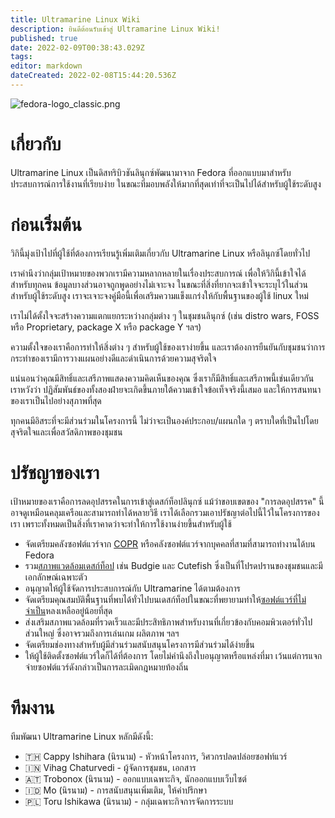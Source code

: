 ```yaml
---
title: Ultramarine Linux Wiki
description: ยินดีต้อนรับเข้าสู่ Ultramarine Linux Wiki!
published: true
date: 2022-02-09T00:38:43.029Z
tags: 
editor: markdown
dateCreated: 2022-02-08T15:44:20.536Z
---
```


![fedora-logo_classic.png](https://gitlab.ultramarine-linux.org/design/logos/-/raw/lapis/pixmaps/fedora-logo_classic.png)

# เกี่ยวกับ

Ultramarine Linux เป็นดิสทริบิวชันลินุกซ์พัฒนามาจาก Fedora ที่ออกแบบมาสำหรับประสบการณ์การใช้งานที่เรียบง่าย ในขณะที่มอบพลังให้มากที่สุดเท่าที่จะเป็นไปได้สำหรับผู้ใช้ระดับสูง

# ก่อนเริ่มต้น

วิกินี้มุ่งเป้าไปที่ผู้ใช้ที่ต้องการเรียนรู้เพิ่มเติมเกี่ยวกับ Ultramarine Linux หรือลินุกซ์โดยทั่วไป

เราคำนึงว่ากลุ่มเป้าหมายของพวกเรามีความหลากหลายในเรื่องประสบการณ์ เพื่อให้วิกินี้เข้าใจได้สำหรับทุกคน ข้อมูลบางส่วนอาจถูกพูดอย่างไม่เจาะจง ในขณะที่สิ่งที่ยากจะเข้าใจจะระบุไว้ในส่วนสำหรับผู้ใช้ระดับสูง เราจะเจาะจงคู่มือนี้เพื่อเสริมความแข็งแกร่งให้กับพื้นฐานของผู้ใช้ linux ใหม่

เราไม่ได้ตั้งใจจะสร้างความแตกแยกระหว่างกลุ่มต่าง ๆ ในชุมชนลินุกซ์ (เช่น distro wars, FOSS หรือ Proprietary, package X หรือ package Y ฯลฯ)

ความตั้งใจของเราคือการทำให้สิ่งต่าง ๆ สำหรับผู้ใช้ของเราง่ายขึ้น และเราต้องการยืนยันกับชุมชนว่าการกระทำของเรามีการวางแผนอย่างดีและดำเนินการด้วยความสุจริตใจ

แน่นอนว่าคุณมีสิทธิ์และเสรีภาพแสดงความคิดเห็นของคุณ ซึ่งเราก็มีสิทธิ์และเสรีภาพนี้เช่นเดียวกัน เราหวังว่า
ปฏิสัมพันธ์ของทั้งสองฝ่ายจะเกิดขึ้นภายใต้ความเข้าใจข้อเท็จจริงนี้เสมอ และให้การสนทนาของเราเป็นไปอย่างสุภาพที่สุด

ทุกคนมีอิสระที่จะมีส่วนร่วมในโครงการนี้ ไม่ว่าจะเป็นองค์ประกอบ/แผนกใด ๆ ตราบใดที่เป็นไปโดยสุจริตใจและเพื่อสวัสดิภาพของชุมชน

# ปรัชญาของเรา

เป้าหมายของเราคือการลดอุปสรรคในการเข้าสู่เดสก์ท็อปลินุกซ์ แม้ว่าขอบเขตของ "การลดอุปสรรค" นี้อาจดูเหมือนคลุมเครือและสามารถทำได้หลายวิธี เราได้เลือกรวมเอาปรัชญาต่อไปนี้ไว้ในโครงการของเรา เพราะทั้งหมดเป็นสิ่งที่เราคาดว่าจะทำให้การใช้งานง่ายขึ้นสำหรับผู้ใช้

- จัดเตรียมคลังซอฟต์แวร์จาก [COPR](https://copr.fedorainfracloud.org/) หรือคลังซอฟต์แวร์จากบุคคลที่สามที่สามารถทำงานได้บน Fedora
- รวม[สภาพแวดล้อมเดสก์ท็อป](https://itsfoss.com/what-is-desktop-environment/) เช่น Budgie และ Cutefish ซึ่งเป็นที่โปรดปรานของชุมชนและมีเอกลักษณ์เฉพาะตัว
- อนุญาตให้ผู้ใช้จัดการประสบการณ์กับ Ultramarine ได้ตามต้องการ
- จัดเตรียมคุณสมบัติพื้นฐานที่พบได้ทั่วไปบนเดสก์ท็อปในขณะที่พยายามทำให้[ซอฟต์แวร์ที่ไม่จำเป็น](https://en.wikipedia.org/wiki/Software_bloat)หลงเหลืออยู่น้อยที่สุด
- ส่งเสริมสภาพแวดล้อมที่รวดเร็วและมีประสิทธิภาพสำหรับงานที่เกี่ยวข้องกับคอมพิวเตอร์ทั่วไปส่วนใหญ่ ซึ่งอาจรวมถึงการเล่นเกม ผลิตภาพ ฯลฯ
- จัดเตรียมช่องทางสำหรับผู้มีส่วนร่วมสนับสนุนโครงการมีส่วนร่วมได้ง่ายขึ้น
- ให้ผู้ใช้ติดตั้งซอฟต์แวร์ใดก็ได้ที่ต้องการ โดยไม่คำนึงถึงใบอนุญาตหรือแหล่งที่มา เว้นแต่การแจกจ่ายซอฟต์แวร์ดังกล่าวเป็นการละเมิดกฎหมายท้องถิ่น

# ทีมงาน
ทีมพัฒนา Ultramarine Linux หลักมีดังนี้:
- 🇹🇭 Cappy Ishihara (นิรนาม) - หัวหน้าโครงการ, วิศวกรปลดปล่อยซอฟท์แวร์
- 🇮🇳 Vihag Chaturvedi - ผู้จัดการชุมชน, เอกสาร
- 🇦🇹 Trobonox (นิรนาม) - ออกแบบเฉพาะกิจ, นักออกแบบเว็บไซต์
- 🇮🇩 Mo (นิรนาม) - การสนับสนุนเพิ่มเติม, ให้คำปรึกษา
- 🇵🇱 Toru Ishikawa (นิรนาม) - กลุ่มเฉพาะกิจการจัดการระบบ